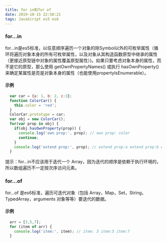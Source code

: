 ```yaml
---
title: for in和for of
date: 2019-10-15 22:58:21
tags: JavaScript es5 es6
---
```

### for...in 
for...in是es5标准，以任意顺序遍历一个对象的除Symbol以外的可枚举属性（循环将遍历对象本身的所有可枚举属性，以及对象从其构造函数原型中继承的属性（更接近原型链中对象的属性覆盖原型属性）)。如果只要考虑对象本身的属性，而不是它的原型，那么使用 getOwnPropertyNames() 或执行 hasOwnProperty() 来确定某属性是否是对象本身的属性（也能使用propertyIsEnumerable）。
<!-- more -->
#### 示例
```js
  var car = {a: 1, b: 2, c:3};
  function ColorCar() {
    this.color = 'red';
  }
  ColorCar.prototype = car;
  var obj = new ColorCar();
  for(var prop in obj) {
    if(obj.hasOwnProperty(prop)) {
      console.log('own prop:', prop); // own prop: color
      continue;
    }
    console.log('extend prop:', prop); // extend prop:a extend prop:b extend prop:c
  }
```
提示：for...in不应该用于迭代一个 Array，因为迭代的顺序是依赖于执行环境的，所以数组遍历不一定按次序访问元素。

### for...of
for...of 是es6标准，遍历可迭代对象（包括 Array，Map，Set，String，TypedArray，arguments 对象等等）要迭代的数据。
#### 示例
```js
  arr = [3,5,7];
  for (item of arr) {
    console.log('item:', item); // item: 3 item:5 item:7
  }
```